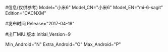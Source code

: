 #信息(仅供参考)
Model="小米6"
Model_CN="小米6"
Model_EN="mi-6-sagit"
Edition="CACNXM"

#发布时间
Release="2017-04-19"

#出厂MIUI版本
Initial_Version=9

Min_Android="N"
Extra_Android="O"
Max_Android="P"
